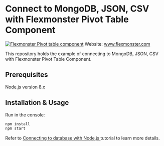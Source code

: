 # Connect to MongoDB, JSON, CSV with Flexmonster Pivot Table Component
[![Flexmonster Pivot table component](https://s3.amazonaws.com/flexmonster/github/fm-github-cover.png)](http://flexmonster.com)
Website: www.flexmonster.com

This repository holds the example of connecting to MongoDB, JSON, CSV with Flexmonster Pivot Table Component.

## Prerequisites

Node.js version 8.x

## Installation & Usage

Run in the console:

```bash
npm install
npm start
```

Refer to [Connecting to database with Node.js ](https://www.flexmonster.com/doc/connecting-to-database-with-node-js/) tutorial to learn more details.

